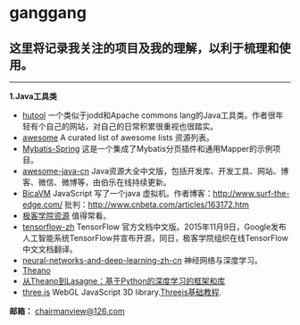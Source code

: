 # ganggang
## 这里将记录我关注的项目及我的理解，以利于梳理和使用。 
----------------------------------------
**1.Java工具类**

 * [hutool](https://github.com/looly/hutool)   一个类似于jodd和Apache commons lang的Java工具类。作者很年轻有个自己的网站，对自己的日常积累很重视也很踏实。 
 * [awesome](https://github.com/sindresorhus/awesome)   A curated list of awesome lists 资源列表。 
 * [Mybatis-Spring](https://github.com/abel533/Mybatis-Spring)   这是一个集成了Mybatis分页插件和通用Mapper的示例项目。 
 * [awesome-java-cn](https://github.com/jobbole/awesome-java-cn)   Java资源大全中文版，包括开发库、开发工具、网站、博客、微信、微博等，由伯乐在线持续更新。
 * [BicaVM](https://github.com/nurv/BicaVM)   JavaScript 写了一个java 虚拟机。作者博客：http://www.surf-the-edge.com/ 批判：http://www.cnbeta.com/articles/163172.htm
 * [极客学院资源](http://wiki.jikexueyuan.com/)  值得常看。
 * [tensorflow-zh](https://github.com/jikexueyuanwiki/tensorflow-zh) TensorFlow 官方文档中文版。2015年11月9日，Google发布人工智能系统TensorFlow并宣布开源，同日，极客学院组织在线TensorFlow中文文档翻译。
 * [neural-networks-and-deep-learning-zh-cn](https://github.com/tigerneil/neural-networks-and-deep-learning-zh-cn) 神经网络与深度学习。
 * [Theano](https://github.com/Theano/Theano)  
 * [从Theano到Lasagne：基于Python的深度学习的框架和库](http://blog.csdn.net/huobing123456789/article/details/50520623)
 * [three.js](https://github.com/mrdoob/three.js) WebGL JavaScript 3D library.[Threejs基础教程](http://www.hewebgl.com/article/articledir/1).




**邮箱：**  chairmanview@126.com
